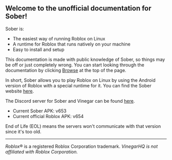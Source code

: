 ## Welcome to the unofficial documentation for Sober!

Sober is:
* The easiest way of running Roblox on Linux
* A runtime for Roblox that runs natively on your machine
* Easy to install and setup

This documentation is made with public knowledge of Sober, so things may be off or just completely wrong. You can start looking through the documentation by clicking [Browse](../browser.html) at the top of the page.

In short, Sober allows you to play Roblox on Linux by using the Android version of Roblox with a special runtime for it. You can find the Sober website [here](https://sober.vinegarhq.org/).

The Discord server for Sober and Vinegar can be found [here](https://discord.gg/vinegarhq-1069506340973707304).


* Current Sober APK: v653
* Current official Roblox APK: v654

<p class="tiny">End of Life (EOL) means the servers won't communicate with that version since it's too old.</p>

<hr>

*Roblox*® is a registered Roblox Corporation trademark. *VinegarHQ is not affiliated with Roblox Corporation.*
